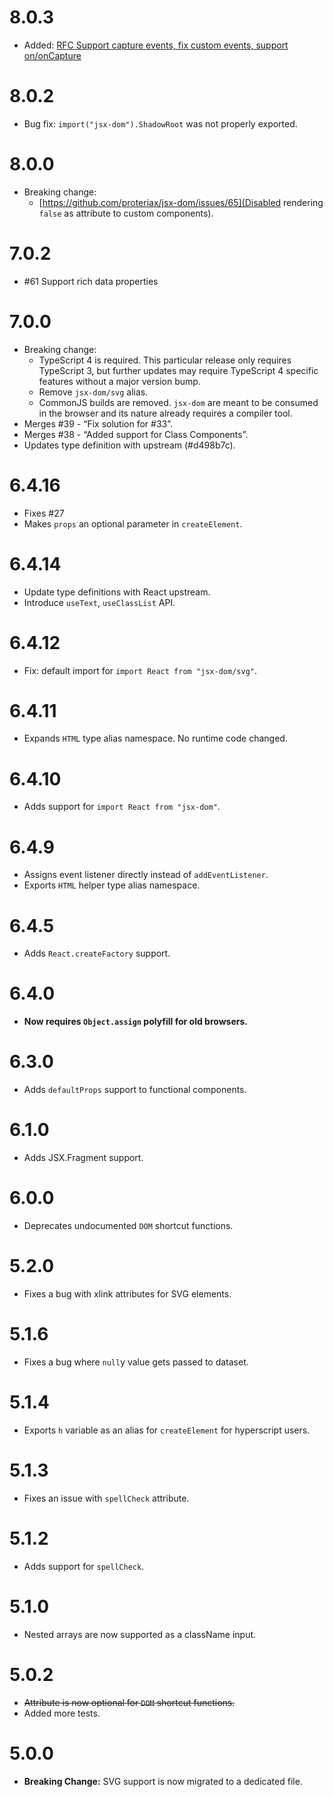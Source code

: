 # 8.0.3
- Added: [RFC Support capture events, fix custom events, support on/onCapture](https://github.com/alex-kinokon/jsx-dom/pull/70)

# 8.0.2
- Bug fix: `import("jsx-dom").ShadowRoot` was not properly exported.

# 8.0.0
- Breaking change:
  - [https://github.com/proteriax/jsx-dom/issues/65](Disabled rendering `false` as attribute to custom components).

# 7.0.2
- #61 Support rich data properties

# 7.0.0
- Breaking change:
  - TypeScript 4 is required. This particular release only requires TypeScript 3, but further updates may require TypeScript 4 specific features without a major version bump.
  - Remove `jsx-dom/svg` alias.
  - CommonJS builds are removed. `jsx-dom` are meant to be consumed in the browser and its nature already requires a compiler tool.
- Merges #39 - “Fix solution for #33”.
- Merges #38 - “Added support for Class Components”.
- Updates type definition with upstream (#d498b7c).

# 6.4.16
- Fixes #27
- Makes `props` an optional parameter in `createElement`.

# 6.4.14
- Update type definitions with React upstream.
- Introduce `useText`, `useClassList` API.

# 6.4.12
- Fix: default import for `import React from "jsx-dom/svg"`.

# 6.4.11
- Expands `HTML` type alias namespace. No runtime code changed.

# 6.4.10
- Adds support for `import React from "jsx-dom"`.

# 6.4.9
- Assigns event listener directly instead of `addEventListener`.
- Exports `HTML` helper type alias namespace.

# 6.4.5
- Adds `React.createFactory` support.

# 6.4.0
- **Now requires `Object.assign` polyfill for old browsers.**

# 6.3.0
- Adds `defaultProps` support to functional components.

# 6.1.0
- Adds JSX.Fragment support.

# 6.0.0
- Deprecates undocumented `DOM` shortcut functions.

# 5.2.0
- Fixes a bug with xlink attributes for SVG elements.

# 5.1.6
- Fixes a bug where `null`y value gets passed to dataset.

# 5.1.4
- Exports `h` variable as an alias for `createElement` for hyperscript users.

# 5.1.3
- Fixes an issue with `spellCheck` attribute.

# 5.1.2
- Adds support for `spellCheck`.

# 5.1.0
- Nested arrays are now supported as a className input.

# 5.0.2
- ~~Attribute is now optional for `DOM` shortcut functions.~~
- Added more tests.

# 5.0.0
- **Breaking Change:** SVG support is now migrated to a dedicated file.